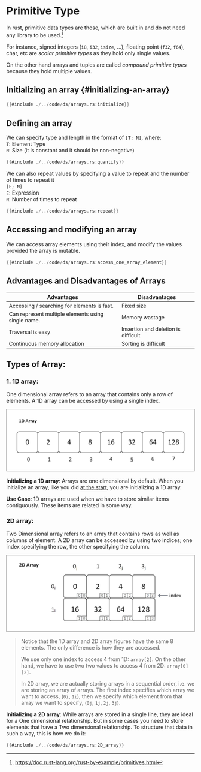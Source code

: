 # Primitive Type
In rust, primitive data types are those, which are built in and do not need any library to be used.[^1] 

For instance, signed integers (`i8`, `i32`, `isize`, ...), floating point (`f32`, `f64`), char, etc are *scalar primitive types* as they hold only single values.

On the other hand arrays and tuples are called *compound primitive types* because they hold multiple values.


## Initializing an array {#initializing-an-array}
```rust
{{#include ./../code/ds/arrays.rs:initialize}}
```

## Defining an array
We can specify type and length in the format of `[T; N]`, where:<br>
`T`: Element Type<br>
`N`: Size (it is constant and it should be non-negative)
```rust
{{#include ./../code/ds/arrays.rs:quantify}}
```

We can also repeat values by specifying a value to repeat and the number of times to repeat it<br>
`[E; N]`<br>
`E`: Expression<br>
`N`: Number of times to repeat
```rust
{{#include ./../code/ds/arrays.rs:repeat}}
```

## Accessing and modifying an array
We can access array elements using their index, and modify the values provided the array is mutable.
```rust
{{#include ./../code/ds/arrays.rs:access_one_array_element}}
```

## Advantages and Disadvantages of Arrays
| **Advantages** | **Disadvantages** |
| --- | --- |
| Accessing / searching for elements is fast. | Fixed size |
| Can represent multiple elements using single name. | Memory wastage |
| Traversal is easy | Insertion and deletion is difficult |
| Continuous memory allocation | Sorting is difficult |

## Types of Array:
### 1. 1D array: 
One dimensional array refers to an array that contains only a row of elements. A 1D array can be accessed by using a single index.

![1d array](../images/1darray.jpg)

**Initializing a 1D array**: Arrays are one dimensional by default. When you initialize an array, like you did [at the start](#initializing-an-array), you are initializing a 1D array. 	

**Use Case**: 1D arrays are used when we have to store similar items contiguously. These items are related in some way.

### 2D array:
Two Dimensional array refers to an array that contains rows as well as columns of element. A 2D array can be accessed by using two indices; one index specifying the row, the other specifying the column.

![2d array](../images//2darray.jpg)

> Notice that the 1D array and 2D array figures have the same 8 elements. The only difference is how they are accessed. 
> 
> We use only one index to access 4 from 1D: `array[2]`.
> On the other hand, we have to use two two values to access 4 from 2D: `array[0][2]`.
>
> In 2D array, we are actually storing arrays in a sequential order, i.e. we are storing an array of arrays. The first index specifies which array we want to access, (`0i`, `1i`), then we specify which element from that array we want to specify, (`0j`, `1j`, `2j`, `3j`).

**Initializing a 2D array**: While arrays are stored in a single line, they are ideal for a One dimensional relationship. But in some cases you need to store elements that have a Two dimensional relationship. To structure that data in such a way, this is how we do it:
```rust
{{#include ./../code/ds/arrays.rs:2D_array}}
```

[^1]: <https://doc.rust-lang.org/rust-by-example/primitives.html>
